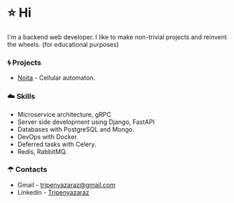 # ⭐ Hi
I'm a backend web developer. I like to make non-trivial projects and reinvent the wheels. (for educational purposes)


### 🌀 Projects
- [Noita](https://github.com/Tripenyazaraz/Noita) - Cellular automaton.


### ☁️ Skills
- Microservice architecture, gRPC
- Server side development using Django, FastAPI
- Databases with PostgreSQL and Mongo.
- DevOps with Docker.
- Deferred tasks with Celery.
- Redis, RabbitMQ.


### ☂ Contacts 
- Gmail - tripenyazaraz@gmail.com
- Linkedin - [Tripenyazaraz](https://www.linkedin.com/in/%D1%8D%D0%BB%D1%8C%D0%B4%D0%B0%D1%80-%D0%B0%D0%BB%D0%BB%D0%B0%D1%85%D1%8F%D1%80%D0%BE%D0%B2-8ab393201/)
